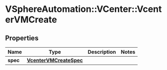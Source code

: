 # VSphereAutomation::VCenter::VcenterVMCreate

## Properties
Name | Type | Description | Notes
------------ | ------------- | ------------- | -------------
**spec** | [**VcenterVMCreateSpec**](VcenterVMCreateSpec.md) |  | 


